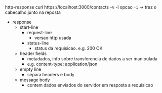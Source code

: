 http-response
curl https://localhost:3000/contacts -v -i
opcao `-i` -> traz o cabecalho junto na reposta

- response
  - start-line
    - request-line
      - versao http usada
    - status-line
      - status da requisicao. e.g. 200 OK
  - header fields
    - metadados, info sobre transferencia de dados a ser manipulada
    - e.g. content-type: application/json
  - empty line
    - separa headers e body
  - message body
    - contem dados enviados do servidor em resposta a requisicao
